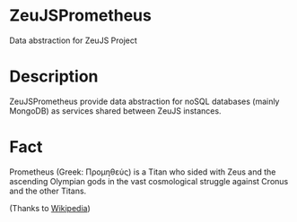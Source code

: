 ZeuJSPrometheus
===============

Data abstraction for ZeuJS Project

# Description

ZeuJSPrometheus provide data abstraction for noSQL databases (mainly MongoDB) as services shared between ZeuJS instances.

# Fact

Prometheus (Greek: Προμηθεύς) is a Titan who sided with Zeus and the ascending Olympian gods in the vast cosmological struggle against Cronus and the other Titans.

(Thanks to [Wikipedia](http://en.wikipedia.org/wiki/Prometheus))